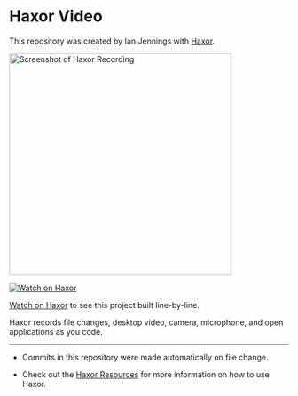 # Haxor Video

This repository was created by Ian Jennings with [Haxor](http://localhost:1337/replay/12442c4b-c1b7-46f9-8b53-879d77ca2c8d).

<a href="http://localhost:1337/replay/12442c4b-c1b7-46f9-8b53-879d77ca2c8d"><img src="http://localhost:1337/replay/12442c4b-c1b7-46f9-8b53-879d77ca2c8d/screenshot" alt="Screenshot of Haxor Recording" width="400" /></a> 

<a href="http://localhost:1337/replay/12442c4b-c1b7-46f9-8b53-879d77ca2c8d"><img src="http://localhost:1337/images/watch-on-haxor.png" alt="Watch on Haxor" /></a> 

[Watch on Haxor](http://localhost:1337/replay/12442c4b-c1b7-46f9-8b53-879d77ca2c8d) to see this project built line-by-line.

Haxor records file changes, desktop video, camera, microphone, and open applications as you code.


---
* Commits in this repository were made automatically on file change.

* Check out the [Haxor Resources](http://localhost:1337) for more information on how to use Haxor.